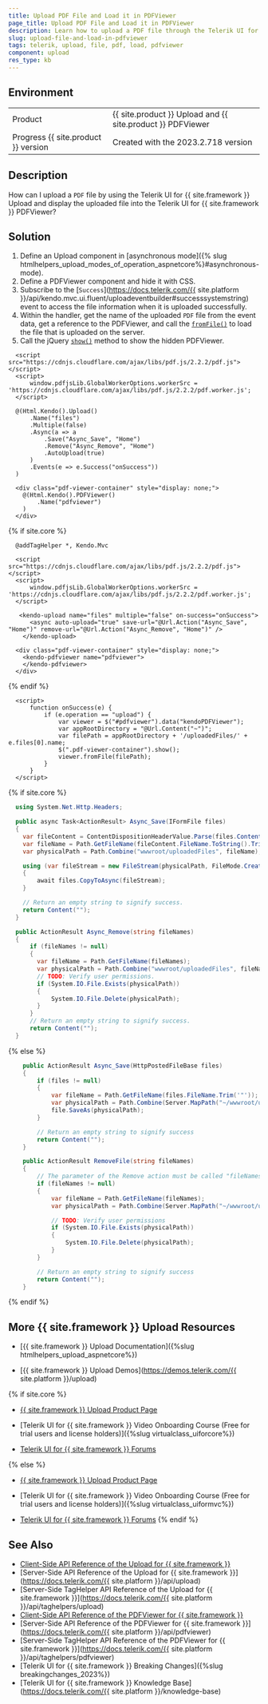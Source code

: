 ```yaml
---
title: Upload PDF File and Load it in PDFViewer
page_title: Upload PDF File and Load it in PDFViewer
description: Learn how to upload a PDF file through the Telerik UI for {{ site.framework }} Upload component and load it into the Telerik UI for {{ site.framework }} PDFViewer component.
slug: upload-file-and-load-in-pdfviewer
tags: telerik, upload, file, pdf, load, pdfviewer
component: upload
res_type: kb
---
```


## Environment

<table>
 <tr>
  <td>Product</td>
  <td>{{ site.product }} Upload and {{ site.product }} PDFViewer</td>
 </tr>
 <tr>
  <td>Progress {{ site.product }} version</td>
  <td>Created with the 2023.2.718 version</td>
 </tr>
</table>

## Description

How can I upload a `PDF` file by using the Telerik UI for {{ site.framework }} Upload and display the uploaded file into the Telerik UI for {{ site.framework }} PDFViewer?

## Solution

1. Define an Upload component in [asynchronous mode]({% slug htmlhelpers_upload_modes_of_operation_aspnetcore%}#asynchronous-mode).
1. Define a PDFViewer component and hide it with CSS.
1. Subscribe to the [`Success`](https://docs.telerik.com/{{ site.platform }}/api/kendo.mvc.ui.fluent/uploadeventbuilder#successsystemstring) event to access the file information when it is uploaded successfully.
1. Within the handler, get the name of the uploaded `PDF` file from the event data, get a reference to the PDFViewer, and call the [`fromFile()`](https://docs.telerik.com/kendo-ui/api/javascript/ui/pdfviewer/methods/fromfile) to load the file that is uploaded on the server.
1. Call the jQuery [`show()`](http://api.jquery.com/show/) method to show the hidden PDFViewer.

```HtmlHelper
  <script src="https://cdnjs.cloudflare.com/ajax/libs/pdf.js/2.2.2/pdf.js"></script>
  <script>
      window.pdfjsLib.GlobalWorkerOptions.workerSrc = 'https://cdnjs.cloudflare.com/ajax/libs/pdf.js/2.2.2/pdf.worker.js';
  </script>

  @(Html.Kendo().Upload()
      .Name("files")
      .Multiple(false)
      .Async(a => a
          .Save("Async_Save", "Home")
          .Remove("Async_Remove", "Home")
          .AutoUpload(true)
      )
      .Events(e => e.Success("onSuccess"))
  )

  <div class="pdf-viewer-container" style="display: none;">
    @(Html.Kendo().PDFViewer()
        .Name("pdfviewer")
    )
  </div>
```
{% if site.core %}
```TagHelper
  @addTagHelper *, Kendo.Mvc

  <script src="https://cdnjs.cloudflare.com/ajax/libs/pdf.js/2.2.2/pdf.js"></script>
  <script>
      window.pdfjsLib.GlobalWorkerOptions.workerSrc = 'https://cdnjs.cloudflare.com/ajax/libs/pdf.js/2.2.2/pdf.worker.js';
  </script>

   <kendo-upload name="files" multiple="false" on-success="onSuccess">
      <async auto-upload="true" save-url="@Url.Action("Async_Save", "Home")" remove-url="@Url.Action("Async_Remove", "Home")" />
    </kendo-upload>

  <div class="pdf-viewer-container" style="display: none;">
    <kendo-pdfviewer name="pdfviewer">
    </kendo-pdfviewer>
  </div>
```
{% endif %}
```JS script.js
  <script>
      function onSuccess(e) {
          if (e.operation == "upload") {
              var viewer = $("#pdfviewer").data("kendoPDFViewer");
              var appRootDirectory = "@Url.Content("~")";
              var filePath = appRootDirectory + '/uploadedFiles/' + e.files[0].name;
              $(".pdf-viewer-container").show();
              viewer.fromFile(filePath);
          }
      }
  </script> 
```
{% if site.core %}
```C# HomeController
  using System.Net.Http.Headers;

  public async Task<ActionResult> Async_Save(IFormFile files)
  {
    var fileContent = ContentDispositionHeaderValue.Parse(files.ContentDisposition);
    var fileName = Path.GetFileName(fileContent.FileName.ToString().Trim('"'));
    var physicalPath = Path.Combine("wwwroot/uploadedFiles", fileName);

    using (var fileStream = new FileStream(physicalPath, FileMode.Create))
    {
        await files.CopyToAsync(fileStream);
    }

    // Return an empty string to signify success.
    return Content("");
  }

  public ActionResult Async_Remove(string fileNames)
  {
      if (fileNames != null)
      {
        var fileName = Path.GetFileName(fileNames);
        var physicalPath = Path.Combine("wwwroot/uploadedFiles", fileName);
        // TODO: Verify user permissions.
        if (System.IO.File.Exists(physicalPath))
        {
            System.IO.File.Delete(physicalPath);
        }
      }
      // Return an empty string to signify success.
      return Content("");
  }
```
{% else %}
```C# HomeController
    public ActionResult Async_Save(HttpPostedFileBase files)
    {
        if (files != null)
        {
            var fileName = Path.GetFileName(files.FileName.Trim('"'));
            var physicalPath = Path.Combine(Server.MapPath("~/wwwroot/uploadedFiles"), fileName);
            file.SaveAs(physicalPath);
        }

        // Return an empty string to signify success
        return Content("");
    }

    public ActionResult RemoveFile(string fileNames)
    {
        // The parameter of the Remove action must be called "fileNames"
        if (fileNames != null)
        {
            var fileName = Path.GetFileName(fileNames);
            var physicalPath = Path.Combine(Server.MapPath("~/wwwroot/uploadedFiles"), fileName);

            // TODO: Verify user permissions
            if (System.IO.File.Exists(physicalPath))
            {
                System.IO.File.Delete(physicalPath);
            }
        }

        // Return an empty string to signify success
        return Content("");
    }
```
{% endif %}

## More {{ site.framework }} Upload Resources

* [{{ site.framework }} Upload Documentation]({%slug htmlhelpers_upload_aspnetcore%})

* [{{ site.framework }} Upload Demos](https://demos.telerik.com/{{ site.platform }}/upload)

{% if site.core %}
* [{{ site.framework }} Upload Product Page](https://www.telerik.com/aspnet-core-ui/upload)

* [Telerik UI for {{ site.framework }} Video Onboarding Course (Free for trial users and license holders)]({%slug virtualclass_uiforcore%})

* [Telerik UI for {{ site.framework }} Forums](https://www.telerik.com/forums/aspnet-core-ui)

{% else %}
* [{{ site.framework }} Upload Product Page](https://www.telerik.com/aspnet-mvc/upload)

* [Telerik UI for {{ site.framework }} Video Onboarding Course (Free for trial users and license holders)]({%slug virtualclass_uiformvc%})

* [Telerik UI for {{ site.framework }} Forums](https://www.telerik.com/forums/aspnet-mvc)
{% endif %}

## See Also

* [Client-Side API Reference of the Upload for {{ site.framework }}](https://docs.telerik.com/kendo-ui/api/javascript/ui/upload)
* [Server-Side API Reference of the Upload for {{ site.framework }}](https://docs.telerik.com/{{ site.platform }}/api/upload)
* [Server-Side TagHelper API Reference of the Upload for {{ site.framework }}](https://docs.telerik.com/{{ site.platform }}/api/taghelpers/upload)
* [Client-Side API Reference of the PDFViewer for {{ site.framework }}](https://docs.telerik.com/kendo-ui/api/javascript/ui/pdfviewer)
* [Server-Side API Reference of the PDFViewer for {{ site.framework }}](https://docs.telerik.com/{{ site.platform }}/api/pdfviewer)
* [Server-Side TagHelper API Reference of the PDFViewer for {{ site.framework }}](https://docs.telerik.com/{{ site.platform }}/api/taghelpers/pdfviewer)
* [Telerik UI for {{ site.framework }} Breaking Changes]({%slug breakingchanges_2023%})
* [Telerik UI for {{ site.framework }} Knowledge Base](https://docs.telerik.com/{{ site.platform }}/knowledge-base)

